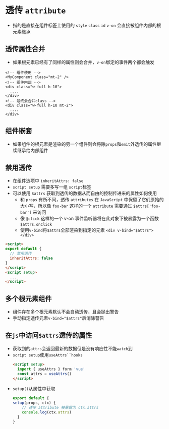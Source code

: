 # 透传 `attribute`
* 指的是直接在组件标签上使用的 `style` `class` `id` `v-on` 会直接被组件内部的根元素继承

## 透传属性合并
* 如果根元素已经有了同样的属性则会合并，`v-on`绑定的事件两个都会触发

```html{8}
<!-- 组件使用 -->
<MyComponent class="mt-2" />
<!-- 组件内部 -->
<div class="w-full h-10">
  ....
</div>
<!-- 最终会合并class -->
<div class="w-full h-10 mt-2">
  ....
</div>
```
## 组件嵌套
* 如果组件的根元素是渲染的另一个组件则会将除`props`和`emit`外透传的属性继续继承给内部组件

## 禁用透传
* 在组件选项中 `inheritAttrs: false`
* `script setup` 需要多写一组 `script`标签
* 可以使用 `$attrs` 获取到透传的数据从而自由的控制传进来的属性如何使用
   * 和 `props` 有所不同，透传 `attributes` 在 `JavaScript` 中保留了它们原始的大小写，所以像 `foo-bar` 这样的一个 `attribute` 需要通过 `$attrs['foo-bar']` 来访问
   * 像 `@click` 这样的一个 v-on 事件监听器将在此对象下被暴露为一个函数 `$attrs.onClick`
   * 使用`v-bind`将`$attrs`全部渲染到指定的元素 `<div v-bind="$attrs"></div>`
```html
<script>
export default {
  // 禁用透传
  inheritAttrs: false
}
</script>
<script setup>
  ...
</script>
```

## 多个根元素组件
* 组件存在多个根元素默认不会自动透传，且会抛出警告
* 手动指定透传元素`v-bind="$attrs"`后消除警告

## 在`js`中访问`$attrs`透传的属性
* 获取到的`attrs`会返回最新的数据但是没有响应性不能`watch`到
* `script setup`使用`useAttrs``hooks`
  ```html
  <script setup>
    import { useAttrs } form 'vue'
    const attrs = useAttrs()
  </script>
  ```
* `setup()`从属性中获取
  ```js
  export default {
  setup(props, ctx) {
      // 透传 attribute 被暴露为 ctx.attrs
      console.log(ctx.attrs)
    }
  }
  ```


